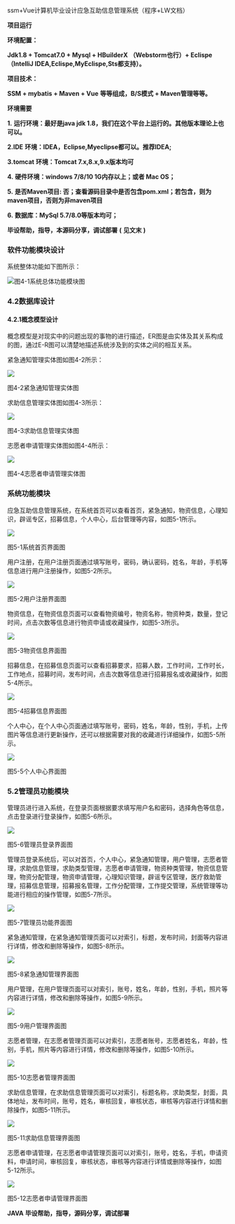 ssm+Vue计算机毕业设计应急互助信息管理系统（程序+LW文档）

**项目运行**

**环境配置：**

**Jdk1.8 + Tomcat7.0 + Mysql + HBuilderX** **（Webstorm也行）+ Eclispe（IntelliJ
IDEA,Eclispe,MyEclispe,Sts都支持）。**

**项目技术：**

**SSM + mybatis + Maven + Vue** **等等组成，B/S模式 + Maven管理等等。**

**环境需要**

**1.** **运行环境：最好是java jdk 1.8，我们在这个平台上运行的。其他版本理论上也可以。**

**2.IDE** **环境：IDEA，Eclipse,Myeclipse都可以。推荐IDEA;**

**3.tomcat** **环境：Tomcat 7.x,8.x,9.x版本均可**

**4.** **硬件环境：windows 7/8/10 1G内存以上；或者 Mac OS；**

**5.** **是否Maven项目: 否；查看源码目录中是否包含pom.xml；若包含，则为maven项目，否则为非maven项目**

**6.** **数据库：MySql 5.7/8.0等版本均可；**

**毕设帮助，指导，本源码分享，调试部署** **(** **见文末** **)**

### 软件功能模块设计

系统整体功能如下图所示：

![](./res/107d15cccaa342088fd50d49a888678e.png)图4-1系统总体功能模块图

### 4.2数据库设计

#### 4.2.1概念模型设计

概念模型是对现实中的问题出现的事物的进行描述，ER图是由实体及其关系构成的图，通过E-R图可以清楚地描述系统涉及到的实体之间的相互关系。

紧急通知管理实体图如图4-2所示：

![](./res/693078266f1c40fa861acfa5f582d34e.png)

图4-2紧急通知管理实体图

求助信息管理实体图如图4-3所示：

![](./res/1e60d1e638b3464c9871596ca193132b.png)

图4-3求助信息管理实体图

志愿者申请管理实体图如图4-4所示：

![](./res/6c5d6125d990435e978573dc4ffe8603.png)

图4-4志愿者申请管理实体图

### 系统功能模块

应急互助信息管理系统，在系统首页可以查看首页，紧急通知，物资信息，心理知识，辟谣专区，招募信息，个人中心，后台管理等内容，如图5-1所示。

![](./res/f5d3c2db151d43fa9f3ba1d75fd54e22.png)

图5-1系统首页界面图

用户注册，在用户注册页面通过填写账号，密码，确认密码，姓名，年龄，手机等信息进行用户注册操作，如图5-2所示。

![](./res/d0951599ca72451d8391f7cf7038b81d.png)

图5-2用户注册界面图

物资信息，在物资信息页面可以查看物资编号，物资名称，物资种类，数量，登记时间，点击次数等信息进行物资申请或收藏操作，如图5-3所示。

![](./res/dd96a4a10a9f400595769e5dbd75e4e2.png)

图5-3物资信息界面图

招募信息，在招募信息页面可以查看招募要求，招募人数，工作时间，工作时长，工作地点，招募时间，发布时间，点击次数等信息进行招募报名或收藏操作，如图5-4所示。

![](./res/40998006efe34606ab915ccbda1f8cac.png)

图5-4招募信息界面图

个人中心，在个人中心页面通过填写账号，密码，姓名，年龄，性别，手机，上传图片等信息进行更新操作，还可以根据需要对我的收藏进行详细操作，如图5-5所示。

![](./res/52db7e3c86764b9a92a5713b977afae6.png)

图5-5个人中心界面图

### 5.2管理员功能模块

管理员进行进入系统，在登录页面根据要求填写用户名和密码，选择角色等信息，点击登录进行登录操作，如图5-6所示。

![](./res/01a7f1610cb7475f87a4732372fd9b88.png)

图5-6管理员登录界面图

管理员登录系统后，可以对首页，个人中心，紧急通知管理，用户管理，志愿者管理，求助信息管理，求助类型管理，志愿者申请管理，物资种类管理，物资信息管理，物资分配管理，物资申请管理，心理知识管理，辟谣专区管理，医疗救助管理，招募信息管理，招募报名管理，工作分配管理，工作提交管理，系统管理等功能进行相应的操作管理，如图5-7所示。

![](./res/e5bf9567f1424e239e2973b8c7a8ada7.png)

图5-7管理员功能界面图

紧急通知管理，在紧急通知管理页面可以对索引，标题，发布时间，封面等内容进行详情，修改和删除等操作，如图5-8所示。

![](./res/4cc10c39dd7148218abacff53be09737.png)

图5-8紧急通知管理界面图

用户管理，在用户管理页面可以对索引，账号，姓名，年龄，性别，手机，照片等内容进行详情，修改和删除等操作，如图5-9所示。

![](./res/3e7d6ff73f4147febd15fe6e965300c3.png)

图5-9用户管理界面图

志愿者管理，在志愿者管理页面可以对索引，志愿者账号，志愿者姓名，年龄，性别，手机，照片等内容进行详情，修改和删除等操作，如图5-10所示。

![](./res/4d618abec89a45a9b16ce002da3b7f31.png)

图5-10志愿者管理界面图

求助信息管理，在求助信息管理页面可以对索引，标题名称，求助类型，封面，具体地址，发布时间，账号，姓名，审核回复，审核状态，审核等内容进行详情和删除操作，如图5-11所示。

![](./res/3be1818975604566a35cf315a537a116.png)

图5-11求助信息管理界面图

志愿者申请管理，在志愿者申请管理页面可以对索引，账号，姓名，手机，申请资料，申请时间，审核回复，审核状态，审核等内容进行详情或删除等操作，如图5-12所示。

![](./res/354d812fa1804db6a631c4d6b09bb054.png)

图5-12志愿者申请管理界面图

**JAVA** **毕设帮助，指导，源码分享，调试部署**

